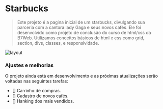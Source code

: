 # Starbucks


> Este projeto é a pagina inicial de um starbucks, divulgando sua parceria com a cantora lady Gaga e seus novos cafés.
>Ele foi desenvolvido como projeto de conclusão do curso de html/css da B7Web.
>Utilizamos conceitos básicos de html e css como grid, section, divs, classes, e responsividade.

<img src="/assets/img/layout-pc.png" alt="layout">


### Ajustes e melhorias

O projeto ainda está em desenvolvimento e as próximas atualizações serão voltadas nas seguintes tarefas:

- [] Carrinho de compras.
- [] Cadastro de novos cafés.
- [] Hanking dos mais vendidos.
